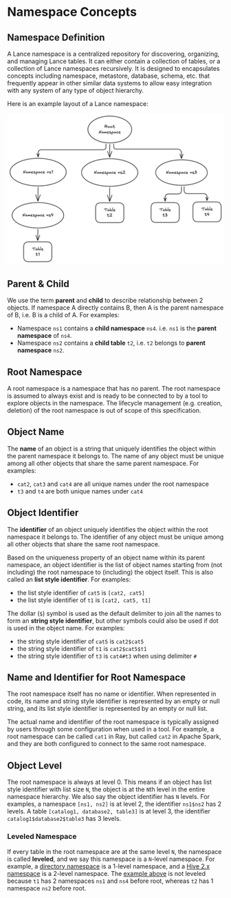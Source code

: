 # Namespace Concepts

## Namespace Definition

A Lance namespace is a centralized repository for discovering, organizing, and managing Lance tables.
It can either contain a collection of tables, or a collection of Lance namespaces recursively.
It is designed to encapsulates concepts including namespace, metastore, database, schema, etc.
that frequently appear in other similar data systems to allow easy integration with any system of any type of object hierarchy.

Here is an example layout of a Lance namespace:

![Lance namespace layout](layout.png)

## Parent & Child

We use the term **parent** and **child** to describe relationship between 2 objects.
If namespace A directly contains B, then A is the parent namespace of B, i.e. B is a child of A.
For examples:

- Namespace `ns1` contains a **child namespace** `ns4`. i.e. `ns1` is the **parent namespace** of `ns4`.
- Namespace `ns2` contains a **child table** `t2`, i.e. `t2` belongs to **parent namespace** `ns2`.

## Root Namespace

A root namespace is a namespace that has no parent.
The root namespace is assumed to always exist and is ready to be connected to by a tool to explore objects in the namespace.
The lifecycle management (e.g. creation, deletion) of the root namespace is out of scope of this specification.

## Object Name

The **name** of an object is a string that uniquely identifies the object within the parent namespace it belongs to.
The name of any object must be unique among all other objects that share the same parent namespace.
For examples:

- `cat2`, `cat3` and `cat4` are all unique names under the root namespace
- `t3` and `t4` are both unique names under `cat4`

## Object Identifier

The **identifier** of an object uniquely identifies the object within the root namespace it belongs to.
The identifier of any object must be unique among all other objects that share the same root namespace.

Based on the uniqueness property of an object name within its parent namespace,
an object identifier is the list of object names starting from (not including) the root namespace to (including) the object itself.
This is also called an **list style identifier**.
For examples:

- the list style identifier of `cat5` is `[cat2, cat5]`
- the list style identifier of `t1` is `[cat2, cat5, t1]`

The dollar (`$`) symbol is used as the default delimiter to join all the names to form an **string style identifier**,
but other symbols could also be used if dot is used in the object name.
For examples:

- the string style identifier of `cat5` is `cat2$cat5`
- the string style identifier of `t1` is `cat2$cat5$t1`
- the string style identifier of `t3` is `cat4#t3` when using delimiter `#`

## Name and Identifier for Root Namespace

The root namespace itself has no name or identifier.
When represented in code, its name and string style identifier is represented by an empty or null string,
and its list style identifier is represented by an empty or null list.

The actual name and identifier of the root namespace is typically
assigned by users through some configuration when used in a tool.
For example, a root namespace can be called `cat1` in Ray, but called `cat2` in Apache Spark,
and they are both configured to connect to the same root namespace.

## Object Level

The root namespace is always at level 0.
This means if an object has list style identifier with list size `N`,
the object is at the `N`th level in the entire namespace hierarchy.
We also say the object identifier has `N` levels.
For examples, a namespace `[ns1, ns2]` is at level 2, the identifier `ns1$ns2` has 2 levels.
A table `[catalog1, database2, table3]` is at level 3, the identifier `catalog1$database2$table3` has 3 levels.

### Leveled Namespace

If every table in the root namespace are at the same level `N`, the namespace is called **leveled**,
and we say this namespace is a `N`-level namespace.
For example, a [directory namespace](../impls/dir) is a 1-level namespace,
and a [Hive 2.x namespace](../impls/hive) is a 2-level namespace.
The [example above](#namespace-definition) is not leveled
because `t1` has 2 namespaces `ns1` and `ns4` before root, whereas `t2` has 1 namespace `ns2` before root.
